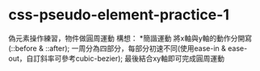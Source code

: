 # css-pseudo-element-practice-1
偽元素操作練習，物件做圓周運動
構想：
*簡諧運動
將x軸與y軸的動作分開寫(::before & ::after);
一周分為四部分，每部分初速不同(使用ease-in & ease-out，自訂斜率可參考cubic-bezier);
最後結合xy軸即可完成圓周運動
